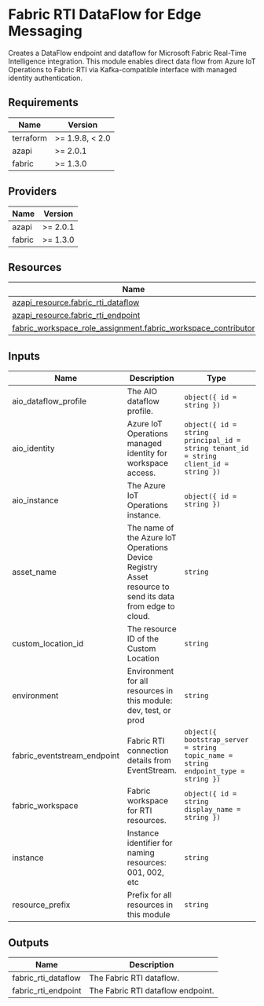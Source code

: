 <!-- BEGIN_TF_DOCS -->
<!-- markdown-table-prettify-ignore-start -->
# Fabric RTI DataFlow for Edge Messaging

Creates a DataFlow endpoint and dataflow for Microsoft Fabric Real-Time Intelligence integration.
This module enables direct data flow from Azure IoT Operations to Fabric RTI
via Kafka-compatible interface with managed identity authentication.

## Requirements

| Name | Version |
|------|---------|
| terraform | >= 1.9.8, < 2.0 |
| azapi | >= 2.0.1 |
| fabric | >= 1.3.0 |

## Providers

| Name | Version |
|------|---------|
| azapi | >= 2.0.1 |
| fabric | >= 1.3.0 |

## Resources

| Name | Type |
|------|------|
| [azapi_resource.fabric_rti_dataflow](https://registry.terraform.io/providers/azure/azapi/latest/docs/resources/resource) | resource |
| [azapi_resource.fabric_rti_endpoint](https://registry.terraform.io/providers/azure/azapi/latest/docs/resources/resource) | resource |
| [fabric_workspace_role_assignment.fabric_workspace_contributor](https://registry.terraform.io/providers/microsoft/fabric/latest/docs/resources/workspace_role_assignment) | resource |

## Inputs

| Name | Description | Type | Default | Required |
|------|-------------|------|---------|:--------:|
| aio\_dataflow\_profile | The AIO dataflow profile. | ```object({ id = string })``` | n/a | yes |
| aio\_identity | Azure IoT Operations managed identity for workspace access. | ```object({ id = string principal_id = string tenant_id = string client_id = string })``` | n/a | yes |
| aio\_instance | The Azure IoT Operations instance. | ```object({ id = string })``` | n/a | yes |
| asset\_name | The name of the Azure IoT Operations Device Registry Asset resource to send its data from edge to cloud. | `string` | n/a | yes |
| custom\_location\_id | The resource ID of the Custom Location | `string` | n/a | yes |
| environment | Environment for all resources in this module: dev, test, or prod | `string` | n/a | yes |
| fabric\_eventstream\_endpoint | Fabric RTI connection details from EventStream. | ```object({ bootstrap_server = string topic_name = string endpoint_type = string })``` | n/a | yes |
| fabric\_workspace | Fabric workspace for RTI resources. | ```object({ id = string display_name = string })``` | n/a | yes |
| instance | Instance identifier for naming resources: 001, 002, etc | `string` | n/a | yes |
| resource\_prefix | Prefix for all resources in this module | `string` | n/a | yes |

## Outputs

| Name | Description |
|------|-------------|
| fabric\_rti\_dataflow | The Fabric RTI dataflow. |
| fabric\_rti\_endpoint | The Fabric RTI dataflow endpoint. |
<!-- markdown-table-prettify-ignore-end -->
<!-- END_TF_DOCS -->
